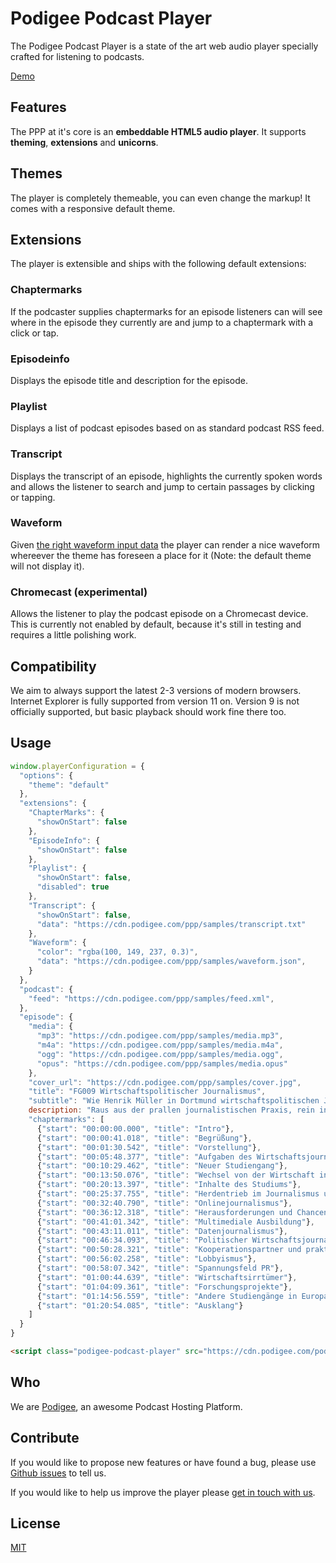 # Podigee Podcast Player

The Podigee Podcast Player is a state of the art web audio player specially crafted for listening to podcasts.

[Demo](https://podigee.github.com/podigee-podcast-player "Podigee Podcast Player Demo")

## Features

The PPP at it's core is an **embeddable HTML5 audio player**. It supports **theming**, **extensions** and **unicorns**.

## Themes

The player is completely themeable, you can even change the markup! It comes with a responsive default theme.

## Extensions

The player is extensible and ships with the following default extensions:

### Chaptermarks

If the podcaster supplies chaptermarks for an episode listeners can will see where in the episode they currently are and jump to a chaptermark with a click or tap.

### Episodeinfo

Displays the episode title and description for the episode.

### Playlist

Displays a list of podcast episodes based on as standard podcast RSS feed.

### Transcript

Displays the transcript of an episode, highlights the currently spoken words and allows the listener to search and jump to certain passages by clicking or tapping.

### Waveform

Given [the right waveform input data](https://github.com/bbcrd/audiowaveform) the player can render a nice waveform whereever the theme has foreseen a place for it (Note: the default theme will not display it).

### Chromecast (experimental)

Allows the listener to play the podcast episode on a Chromecast device. This is currently not enabled by default, because it's still in testing and requires a little polishing work.

## Compatibility

We aim to always support the latest 2-3 versions of modern browsers. Internet Explorer is fully supported from version 11 on. Version 9 is not officially supported, but basic playback should work fine there too.

## Usage

```javascript
window.playerConfiguration = {
  "options": {
    "theme": "default"
  },
  "extensions": {
    "ChapterMarks": {
      "showOnStart": false
    },
    "EpisodeInfo": {
      "showOnStart": false
    },
    "Playlist": {
      "showOnStart": false,
      "disabled": true
    },
    "Transcript": {
      "showOnStart": false,
      "data": "https://cdn.podigee.com/ppp/samples/transcript.txt"
    },
    "Waveform": {
      "color": "rgba(100, 149, 237, 0.3)",
      "data": "https://cdn.podigee.com/ppp/samples/waveform.json",
    }
  },
  "podcast": {
    "feed": "https://cdn.podigee.com/ppp/samples/feed.xml",
  },
  "episode": {
    "media": {
      "mp3": "https://cdn.podigee.com/ppp/samples/media.mp3",
      "m4a": "https://cdn.podigee.com/ppp/samples/media.m4a",
      "ogg": "https://cdn.podigee.com/ppp/samples/media.ogg",
      "opus": "https://cdn.podigee.com/ppp/samples/media.opus"
    },
    "cover_url": "https://cdn.podigee.com/ppp/samples/cover.jpg",
    "title": "FG009 Wirtschaftspolitischer Journalismus",
    "subtitle": "Wie Henrik Müller in Dortmund wirtschaftspolitischen Journalismus lehrt und erforscht. Und was guten Wirtschaftsjournalismus ausmacht.",
    description: "Raus aus der prallen journalistischen Praxis, rein in die Gremien-Universität. Henrik Müller hat diesen ungewöhnlichen Schritt gewagt: 2013 übernahm der damalige stellvertretende Chefredakteur des "manager magazin" den Lehrstuhl für wirtschaftspolitischen Journalismus am Institut für Journalistik der Technischen Universität Dortmund. Dort baut er seitdem die neuen Bachelor- und Master-Studiengänge für wirtschaftspolitischen Journalismus auf. Wie er diesen Wechsel zwischen den  Welten erlebt hat, was er seinen Studierenden vermitteln will und woran er forscht, erzählt der immer noch sehr umtriebige Autor ("Wirtschaftsirrtümer: 50 Denkfehler, die uns Kopf und Kragen kosten") und Spiegel-Online-Kolumnist in dieser anregenden Episode. Dabei geht es darum, was Wirtschaftsjournalismus leisten soll und muss, was Studierende erst mühsam über Lobbyismus lernen müssen und was eigentlich "gute Geschichten" sind.",
    "chaptermarks": [
      {"start": "00:00:00.000", "title": "Intro"},
      {"start": "00:00:41.018", "title": "Begrüßung"},
      {"start": "00:01:30.542", "title": "Vorstellung"},
      {"start": "00:05:48.377", "title": "Aufgaben des Wirtschaftsjournalismus"},
      {"start": "00:10:29.462", "title": "Neuer Studiengang"},
      {"start": "00:13:50.076", "title": "Wechsel von der Wirtschaft in die Wissenschaft"},
      {"start": "00:20:13.397", "title": "Inhalte des Studiums"},
      {"start": "00:25:37.755", "title": "Herdentrieb im Journalismus und gute Geschichten"},
      {"start": "00:32:40.790", "title": "Onlinejournalismus"},
      {"start": "00:36:12.318", "title": "Herausforderungen und Chancen für junge Journalisten"},
      {"start": "00:41:01.342", "title": "Multimediale Ausbildung"},
      {"start": "00:43:11.011", "title": "Datenjournalismus"},
      {"start": "00:46:34.093", "title": "Politischer Wirtschaftsjournalismus"},
      {"start": "00:50:28.321", "title": "Kooperationspartner und praktisches Studium"},
      {"start": "00:56:02.258", "title": "Lobbyismus"},
      {"start": "00:58:07.342", "title": "Spannungsfeld PR"},
      {"start": "01:00:44.639", "title": "Wirtschaftsirrtümer"},
      {"start": "01:04:09.361", "title": "Forschungsprojekte"},
      {"start": "01:14:56.559", "title": "Andere Studiengänge in Europa"},
      {"start": "01:20:54.085", "title": "Ausklang"}
    ]
  }
}
```

```html
<script class="podigee-podcast-player" src="https://cdn.podigee.com/podcast-player/javascripts/podigee-podcast-player.js" data-configuration="playerConfiguration"></script>
```

## Who

We are [Podigee](https://www.podigee.com "The Podcast Hosting Platform"), an awesome Podcast Hosting Platform.

## Contribute

If you would like to propose new features or have found a bug, please use [Github issues](https://github.com/podigee/podigee-podcast-player/issues) to tell us.

If you would like to help us improve the player please [get in touch with us](mailto:hello@podigee.com).

## License

[MIT](https://github.com/podigee/podigee-podcast-player/blob/master/LICENSE)
